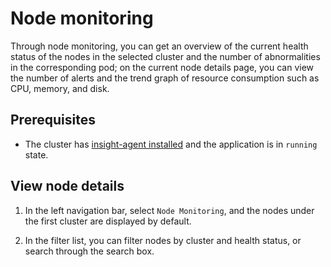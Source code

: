 # Node monitoring

Through node monitoring, you can get an overview of the current health status of the nodes in the selected cluster and the number of abnormalities in the corresponding pod; on the current node details page, you can view the number of alerts and the trend graph of resource consumption such as CPU, memory, and disk.

## Prerequisites

- The cluster has [insight-agent installed](../../quickstart/install-agent.md) and the application is in `running` state.

## View node details

1. In the left navigation bar, select `Node Monitoring`, and the nodes under the first cluster are displayed by default.

    

2. In the filter list, you can filter nodes by cluster and health status, or search through the search box.

    